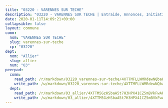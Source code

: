```yaml
---
title: "03220 - VARENNES SUR TECHE"
description: "03220 - VARENNES SUR TECHE | Entraide, Annonces, Initiatives"
date: 2020-01-11T14:09:21+09:00
collapsible: false
layout: commune
comm:
  nom: "VARENNES SUR TECHE"
  slug: varennes-sur-teche
  cp: "03220"
dept:
  nom: "Allier"
  slug: allier
  num: "03"
peerpad:
  comm:
    read_path: /r/markdown/03220_varennes-sur-teche/4XTTMFLLWMRdewNQbaK6tMfTnmENE3ZT2FMwgLwL8L34jPXET
    write_path: /w/markdown/03220_varennes-sur-teche/4XTTMFLLWMRdewNQbaK6tMfTnmENE3ZT2FMwgLwL8L34jPXET-K3TgUFj7MzxJqhFmHmQoVXVSS2L68oeJsz3Qg3seT7rPnAjfxdkTUFYV2XcQnt6BLin4rZB3afeTmfDwAipa19Xi2mziLaH9J2hV2BWEJcNX4eu6KWmEKf5dPo4zUuVCigdW6nVq
  dept:
    read_path: /r/markdown/03_allier/4XTTM5GzHSbaA5t7H3HPX41CZ5mBVkFwAP4hDd5RoBY2JsEAy
    write_path: /w/markdown/03_allier/4XTTM5GzHSbaA5t7H3HPX41CZ5mBVkFwAP4hDd5RoBY2JsEAy-K3TgTfK63S9nh1XDKRdQM5CC7MJ5PWSrKVUCPKbSrFQ3cakeCH8tQGdUR9DTAz4uGC38FSNg947MKdwTpPPt11GSCbnkNPZdBTNtwdL7kw34FMS1ADZJRkGgd1Xx6qPUaEUtuBP3
---
```


